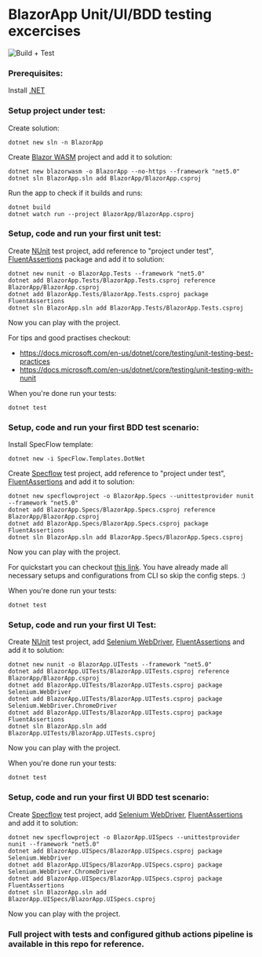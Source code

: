 # BlazorApp Unit/UI/BDD testing excercises

![Build + Test](https://github.com/Stadzior/BlazorApp/actions/workflows/dotnet.yml/badge.svg)

### Prerequisites:
Install [.NET](https://dotnet.microsoft.com/download)
### Setup project under test:
Create solution:
```
dotnet new sln -n BlazorApp
```
Create [Blazor WASM](https://dotnet.microsoft.com/apps/aspnet/web-apps/blazor) project and add it to solution:
```
dotnet new blazorwasm -o BlazorApp --no-https --framework "net5.0"
dotnet sln BlazorApp.sln add BlazorApp/BlazorApp.csproj
```
Run the app to check if it builds and runs:
```
dotnet build
dotnet watch run --project BlazorApp/BlazorApp.csproj
```
### Setup, code and run your first unit test:
Create [NUnit](https://nunit.org/) test project, add reference to "project under test", [FluentAssertions](https://fluentassertions.com/) package and add it to solution:
```
dotnet new nunit -o BlazorApp.Tests --framework "net5.0"
dotnet add BlazorApp.Tests/BlazorApp.Tests.csproj reference BlazorApp/BlazorApp.csproj
dotnet add BlazorApp.Tests/BlazorApp.Tests.csproj package FluentAssertions
dotnet sln BlazorApp.sln add BlazorApp.Tests/BlazorApp.Tests.csproj
```
Now you can play with the project. 

For tips and good practises checkout:
- https://docs.microsoft.com/en-us/dotnet/core/testing/unit-testing-best-practices
- https://docs.microsoft.com/en-us/dotnet/core/testing/unit-testing-with-nunit

When you're done run your tests:
```
dotnet test
```
### Setup, code and run your first BDD test scenario:
Install SpecFlow template:
```
dotnet new -i SpecFlow.Templates.DotNet
```
Create [Specflow](https://specflow.org/) test project, add reference to "project under test", [FluentAssertions](https://fluentassertions.com/) and add it to solution:
```
dotnet new specflowproject -o BlazorApp.Specs --unittestprovider nunit --framework "net5.0"
dotnet add BlazorApp.Specs/BlazorApp.Specs.csproj reference BlazorApp/BlazorApp.csproj
dotnet add BlazorApp.Specs/BlazorApp.Specs.csproj package FluentAssertions
dotnet sln BlazorApp.sln add BlazorApp.Specs/BlazorApp.Specs.csproj
```
Now you can play with the project. 

For quickstart you can checkout [this link](https://docs.specflow.org/projects/getting-started/en/latest/GettingStarted/Step1.html). You have already made all necessary setups and configurations from CLI so skip the config steps. :)

When you're done run your tests:
```
dotnet test
```
### Setup, code and run your first UI Test:

Create [NUnit](https://nunit.org/) test project, add [Selenium WebDriver](https://www.selenium.dev/), [FluentAssertions](https://fluentassertions.com/) and add it to solution:
```
dotnet new nunit -o BlazorApp.UITests --framework "net5.0"
dotnet add BlazorApp.UITests/BlazorApp.UITests.csproj reference BlazorApp/BlazorApp.csproj
dotnet add BlazorApp.UITests/BlazorApp.UITests.csproj package Selenium.WebDriver
dotnet add BlazorApp.UITests/BlazorApp.UITests.csproj package Selenium.WebDriver.ChromeDriver
dotnet add BlazorApp.UITests/BlazorApp.UITests.csproj package FluentAssertions
dotnet sln BlazorApp.sln add BlazorApp.UITests/BlazorApp.UITests.csproj
```
Now you can play with the project. 

When you're done run your tests:
```
dotnet test
```
### Setup, code and run your first UI BDD test scenario:
Create [Specflow](https://specflow.org/) test project, add [Selenium WebDriver](https://www.selenium.dev/), [FluentAssertions](https://fluentassertions.com/) and add it to solution:
```
dotnet new specflowproject -o BlazorApp.UISpecs --unittestprovider nunit --framework "net5.0"
dotnet add BlazorApp.UISpecs/BlazorApp.UISpecs.csproj package Selenium.WebDriver
dotnet add BlazorApp.UISpecs/BlazorApp.UISpecs.csproj package Selenium.WebDriver.ChromeDriver
dotnet add BlazorApp.UISpecs/BlazorApp.UISpecs.csproj package FluentAssertions
dotnet sln BlazorApp.sln add BlazorApp.UISpecs/BlazorApp.UISpecs.csproj
```
Now you can play with the project. 
### Full project with tests and configured github actions pipeline is available in this repo for reference.
